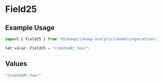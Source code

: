 # Field25

## Example Usage

```typescript
import { Field25 } from "@inkeep/inkeep-analytics/models/operations";

let value: Field25 = "createdAt_hour";
```

## Values

```typescript
"createdAt_hour"
```